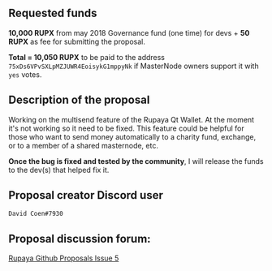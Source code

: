 ## Requested funds

**10,000 RUPX** from may 2018 Governance fund (one time) for devs + **50 RUPX** as fee for submitting the proposal.

**Total = 10,050 RUPX** to be paid to the address `75xDs6VPvSXLpMZJUWR4EoisykG1mppyNk` if MasterNode owners support it with `yes` votes.

## Description of the proposal

Working on the multisend feature of the Rupaya Qt Wallet. At the moment it's not working so it need to be fixed.
This feature could be helpful for those who want to send money automatically to a charity fund, exchange, or to a member of a shared masternode, etc.

**Once the bug is fixed and tested by the community**, I will release the funds to the dev(s) that helped fix it.

## Proposal creator Discord user
`David Coen#7930`

## Proposal discussion forum:
[Rupaya Github Proposals Issue 5](https://github.com/rupaya-project/proposals/issues/5)
